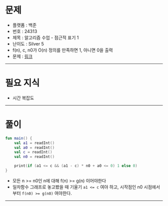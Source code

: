 # 문제
- 플랫폼 : 백준
- 번호 : 24313
- 제목 : 알고리즘 수업 - 점근적 표기 1
- 난이도 : Silver 5
- f(n), c, n0가 O(n) 정의를 만족하면 1, 아니면 0을 출력
- 문제 : <a href="https://www.acmicpc.net/problem/24313" target="_blank">링크</a>

---

# 필요 지식
- 시간 복잡도

---

# 풀이
```kotlin
fun main() {
    val a1 = readInt()
    val a0 = readInt()
    val c = readInt()
    val n0 = readInt()

    print(if (a1 <= c && (a1 - c) * n0 + a0 <= 0) 1 else 0)
}
```
- 모든 n >= n0인 n에 대해 f(n) >= g(n) 이어야한다
- 일차함수 그래프로 놓고봤을 때 기울기 `a1 <= c` 여야 하고, 시작점인 n0 시점에서부터 `f(n0) >= g(n0)` 여야한다.

---

